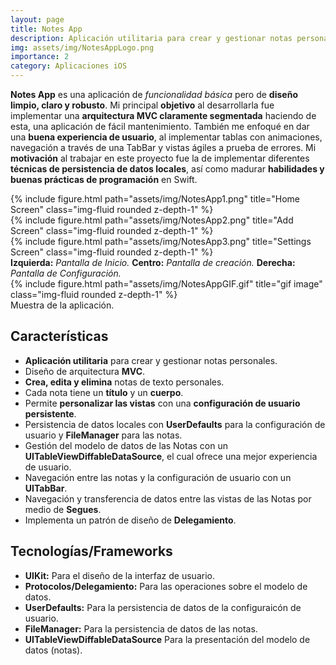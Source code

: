 ```yaml
---
layout: page
title: Notes App
description: Aplicación utilitaria para crear y gestionar notas personales.
img: assets/img/NotesAppLogo.png
importance: 2
category: Aplicaciones iOS
---
```


**Notes App** es una aplicación de *funcionalidad básica* pero de **diseño limpio, claro y robusto**. Mi principal **objetivo** al desarrollarla fue implementar una **arquitectura MVC claramente segmentada** haciendo de esta, una aplicación de fácil mantenimiento. También me enfoqué en dar una **buena experiencia de usuario**, al implementar tablas con animaciones, navegación a través de una TabBar y vistas ágiles a prueba de errores. Mi **motivación** al trabajar en este proyecto fue la de implementar diferentes **técnicas de persistencia de datos locales**, así como madurar **habilidades y buenas prácticas de programación** en Swift.

<div class="row">
    <div class="col-sm mt-3 mt-md-0">
        {% include figure.html path="assets/img/NotesApp1.png" title="Home Screen" class="img-fluid rounded z-depth-1" %}
    </div>
    <div class="col-sm mt-3 mt-md-0">
        {% include figure.html path="assets/img/NotesApp2.png" title="Add Screen" class="img-fluid rounded z-depth-1" %}
    </div>
    <div class="col-sm mt-3 mt-md-0">
        {% include figure.html path="assets/img/NotesApp3.png" title="Settings Screen" class="img-fluid rounded z-depth-1" %}
    </div>
</div>
<div class="caption">
    <b>Izquierda:</b> <i>Pantalla de Inicio.</i>
    <b>Centro:</b> <i>Pantalla de creación.</i>
    <b>Derecha:</b> <i>Pantalla de Configuración.</i>
</div>
<div class="row">
    <div class="col-sm mt-3 mt-md-0">
        {% include figure.html path="assets/img/NotesAppGIF.gif" title="gif image" class="img-fluid rounded z-depth-1" %}
    </div>
</div>
<div class="caption">
    Muestra de la aplicación.
</div>

## Características

- **Aplicación utilitaria** para crear y gestionar notas personales.
- Diseño de arquitectura **MVC**.
- **Crea, edita y elimina** notas de texto personales.
- Cada nota tiene un **título** y un **cuerpo**.
- Permite **personalizar las vistas** con una **configuración de usuario persistente**.
- Persistencia de datos locales con **UserDefaults** para la configuración de usuario y **FileManager** para las notas.
- Gestión del modelo de datos de las Notas con un **UITableViewDiffableDataSource**, el cual ofrece una mejor experiencia de usuario.
- Navegación entre las notas y la configuración de usuario con un **UITabBar**.
- Navegación y transferencia de datos entre las vistas de las Notas por medio de **Segues**.
- Implementa un patrón de diseño de **Delegamiento**.

## Tecnologías/Frameworks

- **UIKit:** Para el diseño de la interfaz de usuario.
- **Protocolos/Delegamiento:** Para las operaciones sobre el modelo de datos.
- **UserDefaults:** Para la persistencia de datos de la configuraicón de usuario.
- **FileManager:** Para la persistencia de datos de las notas.
- **UITableViewDiffableDataSource** Para la presentación del modelo de datos (notas).